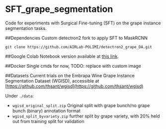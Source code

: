 # SFT_grape_segmentation
Code for experiments with Surgical Fine-tuning (SFT) on the grape instance segmentation tasks.


##Dependencies 
Custom detectron2 fork to apply SFT to MaskRCNN 

`git clone https://github.com/AIRLab-POLIMI/detectron2_grape_DA.git`


##Google Colab
Notebook version available at [this link](https://colab.research.google.com/drive/1Vq_h7Wj76pGyuKoeePinuykTyyAlKqtH).

##Docker 
Single cmds for now, TODO: replace with custom image


##Datasets 
Current trials on the Embrapa Wine Grape Instance Segmentation Dataset (WGISD),
accessible at [https://github.com/thsant/wgisd](https://github.com/thsant/wgisd)

Under `./data`:

- `wgisd_original_split.zip` Original split with grape bunch/no grape bunch (binary) annotation format
- `wgisd_split_byvariety.zip` further split by grape variety, with 20% held out from training split for validation